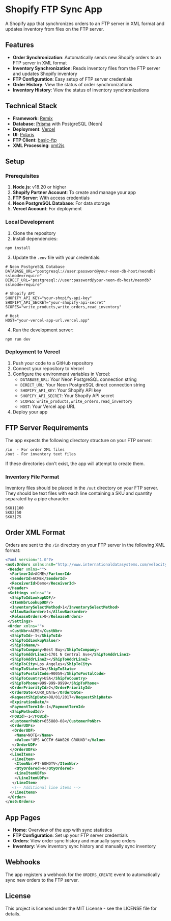 # Shopify FTP Sync App

A Shopify app that synchronizes orders to an FTP server in XML format and updates inventory from files on the FTP server.

## Features

- **Order Synchronization**: Automatically sends new Shopify orders to an FTP server in XML format
- **Inventory Synchronization**: Reads inventory files from the FTP server and updates Shopify inventory
- **FTP Configuration**: Easy setup of FTP server credentials
- **Order History**: View the status of order synchronizations
- **Inventory History**: View the status of inventory synchronizations

## Technical Stack

- **Framework**: [Remix](https://remix.run)
- **Database**: [Prisma](https://www.prisma.io/) with PostgreSQL (Neon)
- **Deployment**: [Vercel](https://vercel.com)
- **UI**: [Polaris](https://polaris.shopify.com/)
- **FTP Client**: [basic-ftp](https://github.com/patrickjuchli/basic-ftp)
- **XML Processing**: [xml2js](https://github.com/Leonidas-from-XIV/node-xml2js)

## Setup

### Prerequisites

1. **Node.js**: v18.20 or higher
2. **Shopify Partner Account**: To create and manage your app
3. **FTP Server**: With access credentials
4. **Neon PostgreSQL Database**: For data storage
5. **Vercel Account**: For deployment

### Local Development

1. Clone the repository
2. Install dependencies:

```shell
npm install
```

3. Update the `.env` file with your credentials:

```
# Neon PostgreSQL Database
DATABASE_URL="postgresql://user:password@your-neon-db-host/neondb?sslmode=require"
DIRECT_URL="postgresql://user:password@your-neon-db-host/neondb?sslmode=require"

# Shopify API
SHOPIFY_API_KEY="your-shopify-api-key"
SHOPIFY_API_SECRET="your-shopify-api-secret"
SCOPES="write_products,write_orders,read_inventory"

# Host
HOST="your-vercel-app-url.vercel.app"
```

4. Run the development server:

```shell
npm run dev
```

### Deployment to Vercel

1. Push your code to a GitHub repository
2. Connect your repository to Vercel
3. Configure the environment variables in Vercel:
   - `DATABASE_URL`: Your Neon PostgreSQL connection string
   - `DIRECT_URL`: Your Neon PostgreSQL direct connection string
   - `SHOPIFY_API_KEY`: Your Shopify API key
   - `SHOPIFY_API_SECRET`: Your Shopify API secret
   - `SCOPES`: `write_products,write_orders,read_inventory`
   - `HOST`: Your Vercel app URL
4. Deploy your app

## FTP Server Requirements

The app expects the following directory structure on your FTP server:

```
/in  - For order XML files
/out - For inventory text files
```

If these directories don't exist, the app will attempt to create them.

### Inventory File Format

Inventory files should be placed in the `/out` directory on your FTP server. They should be text files with each line containing a SKU and quantity separated by a pipe character:

```
SKU1|100
SKU2|50
SKU3|75
```

## Order XML Format

Orders are sent to the `/in` directory on your FTP server in the following XML format:

```xml
<?xml version="1.0"?>
<ns0:Orders xmlns:ns0="http://www.internationaldatasystems.com/velocity/order">
 <Header xmlns="">
  <PartnerId>ACME</PartnerId>
  <SenderId>ACME</SenderId>
  <ReceiverId>Demo</ReceiverId>
 </Header>
 <Settings xmlns="">
  <ShipToIdLookupUDF/>
  <ItemNbrLookupUDF/>
  <InventorySelectMethod>1</InventorySelectMethod>
  <AllowBackorder>1</AllowBackorder>
  <ReleaseOrders>0</ReleaseOrders>
 </Settings>
 <Order xmlns="">
  <CustNbr>ACME</CustNbr>
  <ShipToId>-1</ShipToId>
  <ShipToIdLookupValue/>
  <ShipToName/>
  <ShipToCompany>Best Buy</ShipToCompany>
  <ShipToAddrLine1>1701 N Central Ave</ShipToAddrLine1>
  <ShipToAddrLine2></ShipToAddrLine2>
  <ShipToCity>Los Angeles</ShipToCity>
  <ShipToState>CA</ShipToState>
  <ShipToPostalCode>90059</ShipToPostalCode>
  <ShipToCountry>USA</ShipToCountry>
  <ShipToPhone>999-999-9999</ShipToPhone>
  <OrderPriorityId>2</OrderPriorityId>
  <OrderDate>CURR_DATE</OrderDate>
  <RequestShipDate>08/01/2017</RequestShipDate>
  <ExpirationDate/>
  <PaymentTermId>-1</PaymentTermId>
  <ShipMethodId/>
  <FOBId>-1</FOBId>
  <CustomerPoNbr>655880-08</CustomerPoNbr>
  <OrderUDFs>
   <OrderUDF>
    <Name>NOTE</Name>
    <Value>"UPS ACCT# 6AW826 GROUND"</Value>
   </OrderUDF>
  </OrderUDFs>
  <LineItems>
   <LineItem>
    <ItemNbr>PT-60HDTV</ItemNbr>
    <QtyOrdered>4</QtyOrdered>
    <LineItemUDFs>
    </LineItemUDFs>
   </LineItem>
   <!-- Additional line items -->
  </LineItems>
 </Order>
</ns0:Orders>
```

## App Pages

- **Home**: Overview of the app with sync statistics
- **FTP Configuration**: Set up your FTP server credentials
- **Orders**: View order sync history and manually sync orders
- **Inventory**: View inventory sync history and manually sync inventory

## Webhooks

The app registers a webhook for the `ORDERS_CREATE` event to automatically sync new orders to the FTP server.

## License

This project is licensed under the MIT License - see the LICENSE file for details.
